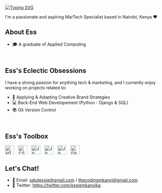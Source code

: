 [![Typing SVG](https://readme-typing-svg.herokuapp.com/?lines=Hiya%2C+I'm+Ess%21)](https://git.io/typing-svg)

I'm a passionate and aspiring MarTech Specialist based in Nairobi, Kenya ♥

## About Ess

- 🎓 A graduate of Applied Computing
<br>

## Ess's Eclectic Obsessions

I have a strong passion for anything tech & marketing, and I currently enjoy working on projects related to:

- 🚀 Applying & Adapting Creative Brand Strategies
- 💻 Back-End Web Developement (Python - Django & SQL)
- 📚 Git Version Control
<br>

## Ess's Toolbox
<img align="left" alt="HTML5" width="30px" style="padding-right:10px;" src="https://cdn.jsdelivr.net/gh/devicons/devicon/icons/html5/html5-original.svg" />
<img align="left" alt="CSS3" width="30px" style="padding-right:10px;" src="https://cdn.jsdelivr.net/gh/devicons/devicon/icons/css3/css3-original.svg" />
<img align="left" alt="JS" width="30px" style="padding-right:10px;" src="https://cdn.jsdelivr.net/gh/devicons/devicon/icons/javascript/javascript-original.svg" />
<img align="left" alt="JS" width="30px" style="padding-right:10px;" src="https://cdn.jsdelivr.net/gh/devicons/devicon@latest/icons/django/django-plain.svg" />
<img align="left" alt="JS" width="30px" style="padding-right:10px;" src="https://cdn.jsdelivr.net/gh/devicons/devicon@latest/icons/azuresqldatabase/azuresqldatabase-original.svg" />
<img align="left" alt="Git" width="30px" style="padding-right:10px;" src="https://cdn.jsdelivr.net/gh/devicons/devicon/icons/git/git-original.svg" />
<br><br>

## Let's Chat!

- 📧 Email: salutessie@gmail.com / thecodingmkanyi@gmail.com
- 💬 Twitter: https://twitter.com/essiemkanyika


<!---
essmkanyi/essmkanyi is a ✨ special ✨ repository because its `README.md` (this file) appears on your GitHub profile.
You can click the Preview link to take a look at your changes.
--->
